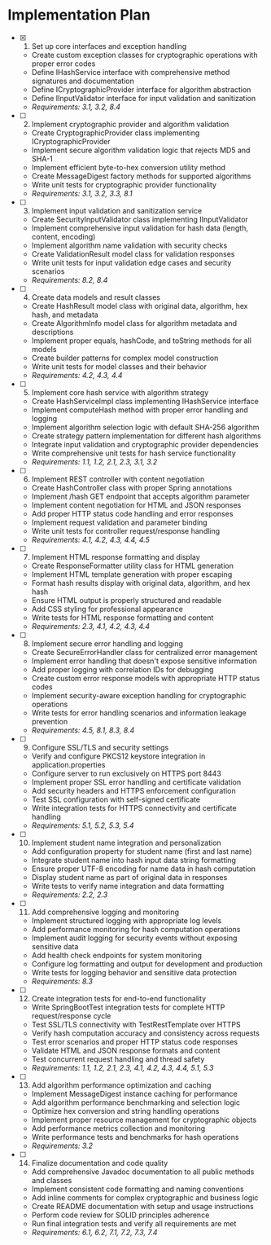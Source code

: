 # Implementation Plan

- [x] 1. Set up core interfaces and exception handling
  - Create custom exception classes for cryptographic operations with proper error codes
  - Define IHashService interface with comprehensive method signatures and documentation
  - Define ICryptographicProvider interface for algorithm abstraction
  - Define IInputValidator interface for input validation and sanitization
  - _Requirements: 3.1, 3.2, 8.4_

- [ ] 2. Implement cryptographic provider and algorithm validation
  - Create CryptographicProvider class implementing ICryptographicProvider
  - Implement secure algorithm validation logic that rejects MD5 and SHA-1
  - Implement efficient byte-to-hex conversion utility method
  - Create MessageDigest factory methods for supported algorithms
  - Write unit tests for cryptographic provider functionality
  - _Requirements: 3.1, 3.2, 3.3, 8.1_

- [ ] 3. Implement input validation and sanitization service
  - Create SecurityInputValidator class implementing IInputValidator
  - Implement comprehensive input validation for hash data (length, content, encoding)
  - Implement algorithm name validation with security checks
  - Create ValidationResult model class for validation responses
  - Write unit tests for input validation edge cases and security scenarios
  - _Requirements: 8.2, 8.4_

- [ ] 4. Create data models and result classes
  - Create HashResult model class with original data, algorithm, hex hash, and metadata
  - Create AlgorithmInfo model class for algorithm metadata and descriptions
  - Implement proper equals, hashCode, and toString methods for all models
  - Create builder patterns for complex model construction
  - Write unit tests for model classes and their behavior
  - _Requirements: 4.2, 4.3, 4.4_

- [ ] 5. Implement core hash service with algorithm strategy
  - Create HashServiceImpl class implementing IHashService interface
  - Implement computeHash method with proper error handling and logging
  - Implement algorithm selection logic with default SHA-256 algorithm
  - Create strategy pattern implementation for different hash algorithms
  - Integrate input validation and cryptographic provider dependencies
  - Write comprehensive unit tests for hash service functionality
  - _Requirements: 1.1, 1.2, 2.1, 2.3, 3.1, 3.2_

- [ ] 6. Implement REST controller with content negotiation
  - Create HashController class with proper Spring annotations
  - Implement /hash GET endpoint that accepts algorithm parameter
  - Implement content negotiation for HTML and JSON responses
  - Add proper HTTP status code handling and error responses
  - Implement request validation and parameter binding
  - Write unit tests for controller request/response handling
  - _Requirements: 4.1, 4.2, 4.3, 4.4, 4.5_

- [ ] 7. Implement HTML response formatting and display
  - Create ResponseFormatter utility class for HTML generation
  - Implement HTML template generation with proper escaping
  - Format hash results display with original data, algorithm, and hex hash
  - Ensure HTML output is properly structured and readable
  - Add CSS styling for professional appearance
  - Write tests for HTML response formatting and content
  - _Requirements: 2.3, 4.1, 4.2, 4.3, 4.4_

- [ ] 8. Implement secure error handling and logging
  - Create SecureErrorHandler class for centralized error management
  - Implement error handling that doesn't expose sensitive information
  - Add proper logging with correlation IDs for debugging
  - Create custom error response models with appropriate HTTP status codes
  - Implement security-aware exception handling for cryptographic operations
  - Write tests for error handling scenarios and information leakage prevention
  - _Requirements: 4.5, 8.1, 8.3, 8.4_

- [ ] 9. Configure SSL/TLS and security settings
  - Verify and configure PKCS12 keystore integration in application.properties
  - Configure server to run exclusively on HTTPS port 8443
  - Implement proper SSL error handling and certificate validation
  - Add security headers and HTTPS enforcement configuration
  - Test SSL configuration with self-signed certificate
  - Write integration tests for HTTPS connectivity and certificate handling
  - _Requirements: 5.1, 5.2, 5.3, 5.4_

- [ ] 10. Implement student name integration and personalization
  - Add configuration property for student name (first and last name)
  - Integrate student name into hash input data string formatting
  - Ensure proper UTF-8 encoding for name data in hash computation
  - Display student name as part of original data in responses
  - Write tests to verify name integration and data formatting
  - _Requirements: 2.2, 2.3_

- [ ] 11. Add comprehensive logging and monitoring
  - Implement structured logging with appropriate log levels
  - Add performance monitoring for hash computation operations
  - Implement audit logging for security events without exposing sensitive data
  - Add health check endpoints for system monitoring
  - Configure log formatting and output for development and production
  - Write tests for logging behavior and sensitive data protection
  - _Requirements: 8.3_

- [ ] 12. Create integration tests for end-to-end functionality
  - Write SpringBootTest integration tests for complete HTTP request/response cycle
  - Test SSL/TLS connectivity with TestRestTemplate over HTTPS
  - Verify hash computation accuracy and consistency across requests
  - Test error scenarios and proper HTTP status code responses
  - Validate HTML and JSON response formats and content
  - Test concurrent request handling and thread safety
  - _Requirements: 1.1, 1.2, 2.1, 2.3, 4.1, 4.2, 4.3, 4.4, 5.1, 5.3_

- [ ] 13. Add algorithm performance optimization and caching
  - Implement MessageDigest instance caching for performance
  - Add algorithm performance benchmarking and selection logic
  - Optimize hex conversion and string handling operations
  - Implement proper resource management for cryptographic objects
  - Add performance metrics collection and monitoring
  - Write performance tests and benchmarks for hash operations
  - _Requirements: 3.2_

- [ ] 14. Finalize documentation and code quality
  - Add comprehensive Javadoc documentation to all public methods and classes
  - Implement consistent code formatting and naming conventions
  - Add inline comments for complex cryptographic and business logic
  - Create README documentation with setup and usage instructions
  - Perform code review for SOLID principles adherence
  - Run final integration tests and verify all requirements are met
  - _Requirements: 6.1, 6.2, 7.1, 7.2, 7.3, 7.4_